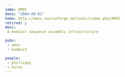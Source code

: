 ```yaml
---
name: AMOS
date: "2004-09-01"
home: http://amos.sourceforge.net/wiki/index.php/AMOS
retired: y
desc:
 A modular sequence assembly infrastructure

pubs:
 - amos
 - bambus2

people:
 - phillippy
 - koren
---
```

